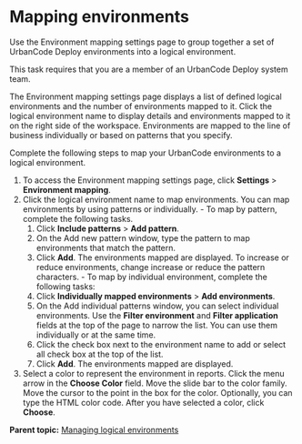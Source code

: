 # Mapping environments

Use the Environment mapping settings page to group together a set of UrbanCode Deploy environments into a logical environment.

This task requires that you are a member of an UrbanCode Deploy system team.

The Environment mapping settings page displays a list of defined logical environments and the number of environments mapped to it. Click the logical environment name to display details and environments mapped to it on the right side of the workspace. Environments are mapped to the line of business individually or based on patterns that you specify.

Complete the following steps to map your UrbanCode environments to a logical environment.

1.   To access the Environment mapping settings page, click **Settings** \> **Environment mapping**. 
2.   Click the logical environment name to map environments. You can map environments by using patterns or individually.
    -   To map by pattern, complete the following tasks.
        1.  Click **Include patterns** \> **Add pattern**.
        2.  On the Add new pattern window, type the pattern to map environments that match the pattern.
        3.  Click **Add**. The environments mapped are displayed. To increase or reduce environments, change increase or reduce the pattern characters.
    -   To map by individual environment, complete the following tasks:
        1.  Click **Individually mapped environments** \> **Add environments**.
        2.  On the Add individual patterns window, you can select individual environments. Use the **Filter environment** and **Filter application** fields at the top of the page to narrow the list. You can use them individually or at the same time.
        3.  Click the check box next to the environment name to add or select all check box at the top of the list.
        4.  Click **Add**. The environments mapped are displayed.
3.   Select a color to represent the environment in reports. Click the menu arrow in the **Choose Color** field. Move the slide bar to the color family. Move the cursor to the point in the box for the color. Optionally, you can type the HTML color code. After you have selected a color, click **Choose**. 

**Parent topic:** [Managing logical environments](../../com.insights.doc/topics/t_admin_environments.md)

